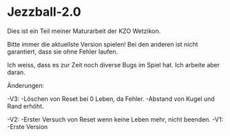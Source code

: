 # Jezzball-2.0

Dies ist ein Teil meiner Maturarbeit der KZO Wetzikon.

Bitte immer die aktuellste Version spielen!
Bei den anderen ist nicht garantiert, dass sie ohne Fehler laufen.

Ich weiss, dass es zur Zeit noch diverse Bugs im Spiel hat. Ich arbeite aber daran.

Änderungen:

-V3:
	-Löschen von Reset bei 0 Leben, da Fehler.
	-Abstand von Kugel und Rand erhöht.

-V2:
	-Erster Versuch von Reset wenn keine Leben mehr, nicht beenden.
-V1:
	-Erste Version
